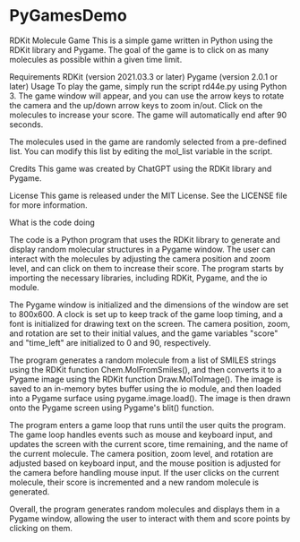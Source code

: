 # PyGamesDemo

RDKit Molecule Game
This is a simple game written in Python using the RDKit library and Pygame. The goal of the game is to click on as many molecules as possible within a given time limit.

Requirements
RDKit (version 2021.03.3 or later)
Pygame (version 2.0.1 or later)
Usage
To play the game, simply run the script rd44e.py using Python 3. The game window will appear, and you can use the arrow keys to rotate the camera and the up/down arrow keys to zoom in/out. Click on the molecules to increase your score. The game will automatically end after 90 seconds.

The molecules used in the game are randomly selected from a pre-defined list. You can modify this list by editing the mol_list variable in the script.

Credits
This game was created by ChatGPT using the RDKit library and Pygame.

License
This game is released under the MIT License. See the LICENSE file for more information.


What is the code doing

The code is a Python program that uses the RDKit library to generate and display random molecular structures in a Pygame window. The user can interact with the molecules by adjusting the camera position and zoom level, and can click on them to increase their score. The program starts by importing the necessary libraries, including RDKit, Pygame, and the io module.

The Pygame window is initialized and the dimensions of the window are set to 800x600. A clock is set up to keep track of the game loop timing, and a font is initialized for drawing text on the screen. The camera position, zoom, and rotation are set to their initial values, and the game variables "score" and "time_left" are initialized to 0 and 90, respectively.

The program generates a random molecule from a list of SMILES strings using the RDKit function Chem.MolFromSmiles(), and then converts it to a Pygame image using the RDKit function Draw.MolToImage(). The image is saved to an in-memory bytes buffer using the io module, and then loaded into a Pygame surface using pygame.image.load(). The image is then drawn onto the Pygame screen using Pygame's blit() function.

The program enters a game loop that runs until the user quits the program. The game loop handles events such as mouse and keyboard input, and updates the screen with the current score, time remaining, and the name of the current molecule. The camera position, zoom level, and rotation are adjusted based on keyboard input, and the mouse position is adjusted for the camera before handling mouse input. If the user clicks on the current molecule, their score is incremented and a new random molecule is generated.

Overall, the program generates random molecules and displays them in a Pygame window, allowing the user to interact with them and score points by clicking on them.











